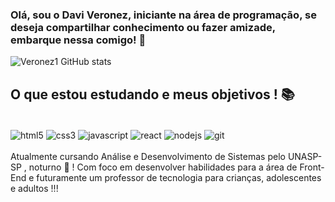 ### Olá, sou o Davi Veronez, iniciante na área de programação, se deseja compartilhar conhecimento ou fazer amizade, embarque nessa comigo! 👋
![Veronez1 GitHub stats](https://github-readme-stats.vercel.app/api?username=Veronez1&show_icons=true&theme=tokyonight)

## O que estou estudando e meus objetivos ! 📚

<div style="display: inline_block"><br/>
    <img align="center" alt="html5" src="https://img.shields.io/badge/HTML5-E34F26?style=for-the-badge&logo=html5&logoColor=white">
    <img align="center" alt="css3" src="https://img.shields.io/badge/CSS3-1572B6?style=for-the-badge&logo=css3&logoColor=white">
    <img align="center" alt="javascript" src="https://img.shields.io/badge/JavaScript-F7DF1E?style=for-the-badge&logo=javascript&logoColor=black">
    <img align="center" alt="react" src="https://img.shields.io/badge/React-20232A?style=for-the-badge&logo=react&logoColor=61DAFB">
    <img align="center" alt="nodejs" src="https://img.shields.io/badge/Node.js-43853D?style=for-the-badge&logo=node.js&logoColor=white">
    <img align="center" alt="git" src="https://img.shields.io/badge/GIT-E44C30?style=for-the-badge&logo=git&logoColor=white">
<div/><br/>
Atualmente cursando Análise e Desenvolvimento de Sistemas pelo UNASP-SP , noturno 🌙 ! Com foco em desenvolver habilidades para a área de Front-End e futuramente um professor de tecnologia para crianças, adolescentes e adultos !!!
